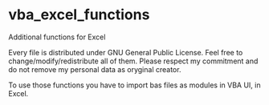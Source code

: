 # vba_excel_functions
Additional functions for Excel

Every file is distributed under GNU General Public License. Feel free to change/modify/redistribute all of them.
Please respect my commitment and do not remove my personal data as oryginal creator.

To use those functions you have to import bas files as modules in VBA UI, in Excel.
